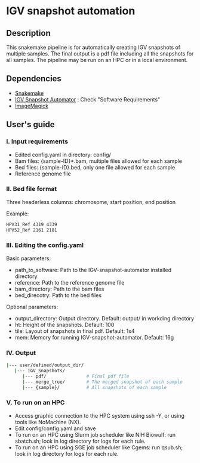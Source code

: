 # IGV snapshot automation 
## Description
This snakemake pipeline is for automatically creating IGV snapshots of multiple samples. The final output is a pdf file including all the snapshots for all samples. The pipeline may be run on an HPC or in a local environment. 

## Dependencies
* [Snakemake](https://snakemake.readthedocs.io/en/stable/)
* [IGV Snapshot Automator](https://github.com/stevekm/IGV-snapshot-automator) : Check "Software Requirements"
* [ImageMagick](https://imagemagick.org/)

## User's guide
### I. Input requirements
* Edited config.yaml in directory: config/
* Bam files: {sample-ID}*.bam, multiple files allowed for each sample
* Bed files: {sample-ID}.bed, only one file allowed for each sample
* Reference genome file
### II. Bed file format
Three headerless columns: chromosome, start position, end position

Example:
```bash
HPV31_Ref 4319 4339
HPV52_Ref 2161 2181
```
### III. Editing the config.yaml
Basic parameters:
* path_to_software: Path to the IGV-snapshot-automator installed directory
* reference: Path to the reference genome file
* bam_directory: Path to the bam files
* bed_direcotry: Path to the bed files

Optional parameters:
* output_directory: Output directory. Default: output/ in workding directory
* ht: Height of the snapshots. Default: 100
* tile: Layout of snapshots in final pdf. Default: 1x4
* mem: Memory for running IGV-snapshot-automator. Default: 16g
### IV. Output
```bash
|--- user/defined/output_dir/
   |--- IGV_Snapshots/
      |--- pdf/               # Final pdf file
      |--- merge_true/        # The merged snapshot of each sample
      |--- {sample}/          # All snapshots of each sample
```
### V. To run on an HPC
* Access graphic connection to the HPC system using ssh -Y, or using tools like NoMachine (NX).
* Edit config/config.yaml and save
* To run on an HPC using Slurm job scheduler like NIH Biowulf: run sbatch.sh; look in log directory for logs for each rule.
* To run on an HPC using SGE job scheduler like Cgems: run qsub.sh; look in log directory for logs for each rule.
